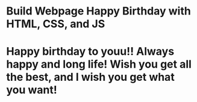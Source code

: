 # Build Webpage Happy Birthday with HTML, CSS, and JS
# Happy birthday to youu!! Always happy and long life! Wish you get all the best, and I wish you get what you want!
